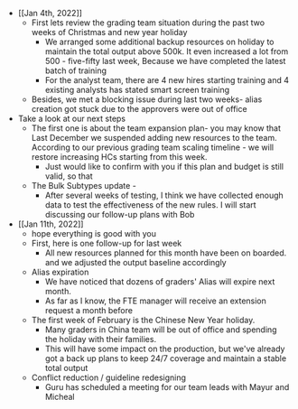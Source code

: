 - [[Jan 4th, 2022]]
	- First lets review the grading team situation during the past two weeks of Christmas and new year holiday
		- We arranged some additional backup resources on holiday to maintain the total output above 500k. It even increased a lot from 500 - five-fifty last week, Because we have completed the latest batch of training
		- For the analyst team, there are 4 new hires starting training and 4 existing analysts has stated smart screen training
	- Besides, we met a blocking issue during last two weeks- alias creation got stuck due to the approvers were out of office
- Take a look at our next steps
	- The first one is about the team expansion plan- you may know that Last December we suspended adding new resources to the team. According to our previous grading team scaling timeline - we will restore increasing HCs starting from this week.
		- Just would like to confirm with you if this plan and budget is still valid, so that
	- The Bulk Subtypes update -
		- After several weeks of testing, I think we have collected enough data to test the effectiveness of the new rules.  I will start discussing our follow-up plans with Bob
- [[Jan 11th, 2022]]
	- hope everything is good with you
	- First, here is one follow-up for last week
		- All new resources planned for this month have been on boarded. and we adjusted the output baseline accordingly
	- Alias expiration
		- We have noticed that dozens of graders' Alias will expire next month.
		- As far as I know, the FTE manager will receive an extension request a month before
	- The first week of February is the Chinese New Year holiday.
		- Many graders in China team will be out of office and spending the holiday with their families.
		- This will have some impact on the production, but we've already got a back up plans to keep 24/7 coverage and maintain a stable total output
	- Conflict reduction / guideline redesigning
		- Guru has scheduled a meeting for our team leads with Mayur and Micheal